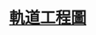 # [軌道工程圖](https://cad.onshape.com/documents/437f3f60ffded11c259752b9/w/94321dd17bc43705419753d6/e/79107c57ac80b5b50ba5a027)




